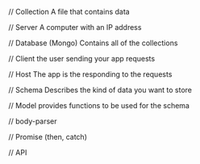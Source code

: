 // Collection
A file that contains data

// Server
A computer with an IP address

// Database (Mongo)
Contains all of the collections

// Client
the user sending your app requests

// Host
The app is the responding to the requests

// Schema
Describes the kind of data you want to store

// Model
provides functions to be used for the schema

// body-parser

// Promise (then, catch)

// API